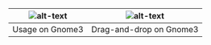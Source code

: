 
![alt-text](https://raw.githubusercontent.com/hant0508/tmp/master/startup-settings/gif%201.gif "Usage on GNOME 3") | ![alt-text](https://raw.githubusercontent.com/hant0508/tmp/master/startup-settings/gif%202.gif "Drag-and-drop on GNOME 3")
:-------------------------:|:-------------------------:
Usage on Gnome3            |  Drag-and-drop on Gnome3
